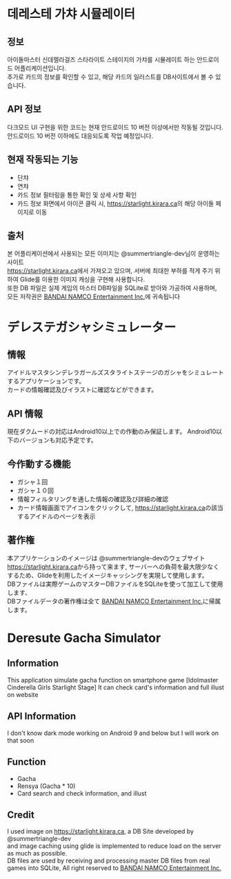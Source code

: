 # 데레스테 가챠 시뮬레이터

## 정보
아이돌마스터 신데렐라걸즈 스타라이트 스테이지의 가챠를 시뮬레이트 하는 안드로이드 어플리케이션입니다.<br>
추가로 카드의 정보를 확인할 수 있고, 해당 카드의 일러스트를 DB사이트에서 볼 수 있습니다.

## API 정보
다크모드 UI 구현을 위한 코드는 현재 안드로이드 10 버전 이상에서만 작동될 것입니다. 
안드로이드 10 버전 이하에도 대응되도록 작업 예정입니다.

## 현재 작동되는 기능
- 단챠
- 연챠
- 카드 정보 필터링을 통한 확인 및 상세 사항 확인
- 카드 정보 화면에서 아이콘 클릭 시, <url>https://starlight.kirara.ca</url>의 해당 아이돌 페이지로 이동

## 출처
본 어플리케이션에서 사용되는 모든 이미지는 @summertriangle-dev님이 운영하는 사이트 <br>
<url>https://starlight.kirara.ca</url>에서 가져오고 있으며, 서버에 최대한 부하를 적게 주기 위하여 Glide를 이용한 이미지 캐싱을 구현해 사용합니다.<br>
또한 DB 파일은 실제 게임의 마스터 DB파일을 SQLite로 받아와 가공하여 사용하며, <br>모든 저작권은 [BANDAI NAMCO Entertainment Inc.](https://bandainamcoent.co.jp/)에 귀속됩니다

# デレステガシャシミュレーター

## 情報
アイドルマスタシンデレラガールズスタライトステージのガシャをシミュレートするアプリケーションです。<br>
カードの情報確認及びイラストに確認などができます。

## API 情報
現在ダクムードの対応はAndroid10以上での作動のみ保証します。
Android10以下のバージョンも対応予定です。

## 今作動する機能
- ガシャ１回
- ガシャ１０回
- 情報フィルタリングを通した情報の確認及び詳細の確認
- カード情報画面でアイコンをクリックして, <url>https://starlight.kirara.ca</url>の該当するアイドルのページを表示

## 著作権
本アプリケーションのイメージは @summertriangle-devのウェブサイト <br>
<url>https://starlight.kirara.ca</url>から持って来ます, サーバーへの負荷を最大限少なくするため、Glideを利用したイメージキャッシングを実現して使用します。<br>
DBファイルは実際ゲームのマスターDBファイルをSQLiteを使って加工して使用します、 <br>DBファイルデータの著作権は全て [BANDAI NAMCO Entertainment Inc.](https://bandainamcoent.co.jp/)に帰属します。

# Deresute Gacha Simulator

## Information
This application simulate gacha function on smartphone game [Idolmaster Cinderella Girls Starlight Stage]
It can check card's information and full illust on website

## API Information
I don't know dark mode working on Android 9 and below
but I will work on that soon

## Function
- Gacha
- Rensya (Gacha * 10)
- Card search and check information, and illust

## Credit
I used image on <url>https://starlight.kirara.ca</url>, a DB Site developed by @summertriangle-dev <br>
and image caching using glide is implemented to reduce load on the server as much as possible. <br>
DB files are used by receiving and processing master DB files from real games into SQLite, All right reserved to [BANDAI NAMCO Entertainment Inc.](https://bandainamcoent.co.jp/)
